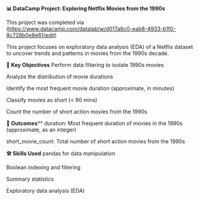 **📊 DataCamp Project: Exploring Netflix Movies from the 1990s**

This project was completed via (https://www.datacamp.com/datalab/w/d017a8c0-eab8-4933-b1f0-8c728b0e8e61/edit)


This project focuses on exploratory data analysis (EDA) of a Netflix dataset to uncover trends and patterns in movies from the 1990s decade.

**🧠 Key Objectives**
Perform data filtering to isolate 1990s movies

Analyze the distribution of movie durations

Identify the most frequent movie duration (approximate, in minutes)

Classify movies as short (< 90 mins)

Count the number of short action movies from the 1990s

**📌 Outcomes****
duration: Most frequent duration of movies in the 1990s (approximate, as an integer)

short_movie_count: Total number of short action movies from the 1990s

**🛠 Skills Used**
pandas for data manipulation

Boolean indexing and filtering

Summary statistics

Exploratory data analysis (EDA)
